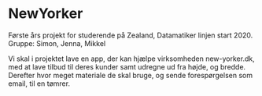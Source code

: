 # NewYorker

Første års projekt for studerende på Zealand, Datamatiker linjen start 2020. 
Gruppe: Simon, Jenna, Mikkel

Vi skal i projektet lave en app, der kan hjælpe virksomheden new-yorker.dk, med at lave tilbud til deres kunder samt udregne ud fra højde, og bredde.
Derefter hvor meget materiale de skal bruge, og sende forespørgelsen som email, til en tømrer.

